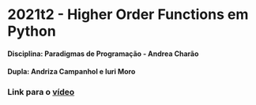 # 2021t2 - Higher Order Functions em Python

#### Disciplina: Paradigmas de Programação - Andrea Charão
#### Dupla: Andriza Campanhol e Iuri Moro
### Link para o [vídeo](https://drive.google.com/file/d/1QvcuC4engg8uhFxA8F4Ys5YMNpjheN68/view?ts=60df3059)
